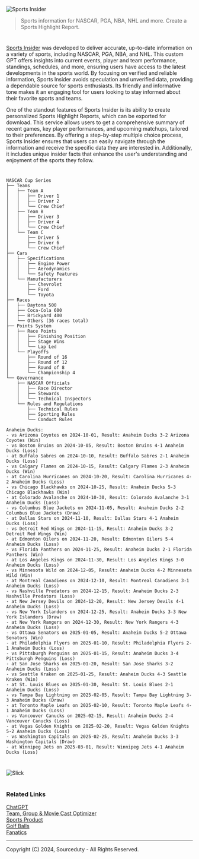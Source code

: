 ![Sports Insider](https://github.com/user-attachments/assets/5e689d9e-46ef-4103-b742-a0b8cbdfab0c)

> Sports information for NASCAR, PGA, NBA, NHL and more. Create a Sports Highlight Report.

#

[Sports Insider](https://chatgpt.com/g/g-P8hiAgtaA-sports-insider) was developed to deliver accurate, up-to-date information on a variety of sports, including NASCAR, PGA, NBA, and NHL. This custom GPT offers insights into current events, player and team performance, standings, schedules, and more, ensuring users have access to the latest developments in the sports world. By focusing on verified and reliable information, Sports Insider avoids speculation and unverified data, providing a dependable source for sports enthusiasts. Its friendly and informative tone makes it an engaging tool for users looking to stay informed about their favorite sports and teams.

One of the standout features of Sports Insider is its ability to create personalized Sports Highlight Reports, which can be exported for download. This service allows users to get a comprehensive summary of recent games, key player performances, and upcoming matchups, tailored to their preferences. By offering a step-by-step multiple choice process, Sports Insider ensures that users can easily navigate through the information and receive the specific data they are interested in. Additionally, it includes unique insider facts that enhance the user's understanding and enjoyment of the sports they follow.

#

```
NASCAR Cup Series
├── Teams
│   ├── Team A
│   │   ├── Driver 1
│   │   ├── Driver 2
│   │   └── Crew Chief
│   ├── Team B
│   │   ├── Driver 3
│   │   ├── Driver 4
│   │   └── Crew Chief
│   └── Team C
│       ├── Driver 5
│       ├── Driver 6
│       └── Crew Chief
├── Cars
│   ├── Specifications
│   │   ├── Engine Power
│   │   ├── Aerodynamics
│   │   └── Safety Features
│   └── Manufacturers
│       ├── Chevrolet
│       ├── Ford
│       └── Toyota
├── Races
│   ├── Daytona 500
│   ├── Coca-Cola 600
│   ├── Brickyard 400
│   └── Others (36 races total)
├── Points System
│   ├── Race Points
│   │   ├── Finishing Position
│   │   ├── Stage Wins
│   │   └── Lap Led
│   └── Playoffs
│       ├── Round of 16
│       ├── Round of 12
│       ├── Round of 8
│       └── Championship 4
└── Governance
    ├── NASCAR Officials
    │   ├── Race Director
    │   ├── Stewards
    │   └── Technical Inspectors
    └── Rules and Regulations
        ├── Technical Rules
        ├── Sporting Rules
        └── Conduct Rules
```

```
Anaheim Ducks:
- vs Arizona Coyotes on 2024-10-01, Result: Anaheim Ducks 3-2 Arizona Coyotes (Win)
- vs Boston Bruins on 2024-10-05, Result: Boston Bruins 4-1 Anaheim Ducks (Loss)
- at Buffalo Sabres on 2024-10-10, Result: Buffalo Sabres 2-1 Anaheim Ducks (Loss)
- vs Calgary Flames on 2024-10-15, Result: Calgary Flames 2-3 Anaheim Ducks (Win)
- at Carolina Hurricanes on 2024-10-20, Result: Carolina Hurricanes 4-2 Anaheim Ducks (Loss)
- vs Chicago Blackhawks on 2024-10-25, Result: Anaheim Ducks 5-3 Chicago Blackhawks (Win)
- at Colorado Avalanche on 2024-10-30, Result: Colorado Avalanche 3-1 Anaheim Ducks (Loss)
- vs Columbus Blue Jackets on 2024-11-05, Result: Anaheim Ducks 2-2 Columbus Blue Jackets (Draw)
- at Dallas Stars on 2024-11-10, Result: Dallas Stars 4-1 Anaheim Ducks (Loss)
- vs Detroit Red Wings on 2024-11-15, Result: Anaheim Ducks 3-2 Detroit Red Wings (Win)
- at Edmonton Oilers on 2024-11-20, Result: Edmonton Oilers 5-4 Anaheim Ducks (Loss)
- vs Florida Panthers on 2024-11-25, Result: Anaheim Ducks 2-1 Florida Panthers (Win)
- at Los Angeles Kings on 2024-11-30, Result: Los Angeles Kings 3-0 Anaheim Ducks (Loss)
- vs Minnesota Wild on 2024-12-05, Result: Anaheim Ducks 4-2 Minnesota Wild (Win)
- at Montreal Canadiens on 2024-12-10, Result: Montreal Canadiens 3-1 Anaheim Ducks (Loss)
- vs Nashville Predators on 2024-12-15, Result: Anaheim Ducks 2-3 Nashville Predators (Loss)
- at New Jersey Devils on 2024-12-20, Result: New Jersey Devils 4-1 Anaheim Ducks (Loss)
- vs New York Islanders on 2024-12-25, Result: Anaheim Ducks 3-3 New York Islanders (Draw)
- at New York Rangers on 2024-12-30, Result: New York Rangers 4-3 Anaheim Ducks (Loss)
- vs Ottawa Senators on 2025-01-05, Result: Anaheim Ducks 5-2 Ottawa Senators (Win)
- at Philadelphia Flyers on 2025-01-10, Result: Philadelphia Flyers 2-1 Anaheim Ducks (Loss)
- vs Pittsburgh Penguins on 2025-01-15, Result: Anaheim Ducks 3-4 Pittsburgh Penguins (Loss)
- at San Jose Sharks on 2025-01-20, Result: San Jose Sharks 3-2 Anaheim Ducks (Loss)
- vs Seattle Kraken on 2025-01-25, Result: Anaheim Ducks 4-3 Seattle Kraken (Win)
- at St. Louis Blues on 2025-01-30, Result: St. Louis Blues 2-1 Anaheim Ducks (Loss)
- vs Tampa Bay Lightning on 2025-02-05, Result: Tampa Bay Lightning 3-3 Anaheim Ducks (Draw)
- at Toronto Maple Leafs on 2025-02-10, Result: Toronto Maple Leafs 4-1 Anaheim Ducks (Loss)
- vs Vancouver Canucks on 2025-02-15, Result: Anaheim Ducks 2-4 Vancouver Canucks (Loss)
- at Vegas Golden Knights on 2025-02-20, Result: Vegas Golden Knights 5-2 Anaheim Ducks (Loss)
- vs Washington Capitals on 2025-02-25, Result: Anaheim Ducks 3-3 Washington Capitals (Draw)
- at Winnipeg Jets on 2025-03-01, Result: Winnipeg Jets 4-1 Anaheim Ducks (Loss)
```

#

![Slick](https://github.com/user-attachments/assets/97bed4cc-0aa7-44cd-aee6-16836b2123cc)

#
### Related Links

[ChatGPT](https://github.com/sourceduty/ChatGPT)
<br>
[Team, Group & Movie Cast Optimizer](https://chat.openai.com/g/g-BuHUYVEIK-team-group-movie-cast-optimizer)
<br>
[Sports Product](https://github.com/sourceduty/Sports_Product)
<br>
[Golf Balls](https://github.com/sourceduty/Golf_Balls)
<br>
[Fanatics](https://github.com/sourceduty/Fanatics)

***
Copyright (C) 2024, Sourceduty - All Rights Reserved.
